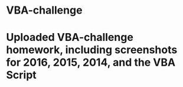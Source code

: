 # VBA-challenge
# Uploaded VBA-challenge homework, including screenshots for 2016, 2015, 2014, and the VBA Script
